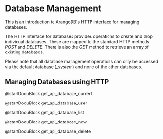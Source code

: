 Database Management
===================

This is an introduction to ArangoDB's HTTP interface for managing databases.

The HTTP interface for databases provides operations to create and drop
individual databases. These are mapped to the standard HTTP methods *POST*
and *DELETE*. There is also the *GET* method to retrieve an array of existing
databases.

Please note that all database management operations can only be accessed via
the default database (*_system*) and none of the other databases.

Managing Databases using HTTP
-----------------------------

<!-- js/actions/api-database.js -->
@startDocuBlock get_api_database_current

<!-- js/actions/api-database.js -->
@startDocuBlock get_api_database_user

<!-- js/actions/api-database.js -->
@startDocuBlock get_api_database_list

<!-- js/actions/api-database.js -->
@startDocuBlock get_api_database_new

<!-- js/actions/api-database.js -->
@startDocuBlock get_api_database_delete
